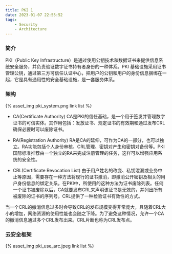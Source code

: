 ```yaml
---
title: PKI 1
date: 2023-01-07 22:55:52
tags:
    - Security
    - Architecture
---
```


### 简介
PKI（Public Key Infrastructure）是通过使用公钥技术和数据证书来提供信息系统安全服务，并负责验证数字证书持有者身份的一种体系。PKI 基础设施采用证书管理公钥，通过第三方可信任认证中心，把用户的公钥和用户的身份信息捆绑在一起，它是具有通用性的安全基础设施，是一套服务体系。


### 架构
{% asset_img pki_system.png link list %}

- CA(Certificate Authority)
CA是PKI的信任基础，是一个用于签发并管理数字证书的可信实体。其作用包括：发放证书、规定证书的有效期和通过发布CRL确保必要时可以废除证书。

- RA(Registration Authority)
RA是CA的延伸，可作为CA的一部分，也可以独立。RA功能包括个人身份审核、CRL管理、密钥对产生和密钥对备份等。PKI国际标准推荐由一个独立的RA来完成注册管理的任务，这样可以增强应用系统的安全性。

- CRL(Certificate Revocation List)
由于用户姓名的改变、私钥泄漏或业务中止等原因，需要存在一种方法将现行的证书撤消，即撤消公开密钥及相关的用户身份信息的绑定关系。在PKI中，所使用的这种方法为证书废除列表。任何一个证书被废除以后，CA就要发布CRL来声明该证书是无效的，并列出所有被废除的证书的序列号。CRL提供了一种检验证书有效性的方式。

当一个CRL的撤消信息过多时会导致CRL的发布规模变得非常庞大，且随着CRL大小的增加，网络资源的使用性能也会随之下降。为了避免这种情况，允许一个CA的撤消信息通过多个CRL发布出来。CRL片断也称为CRL发布点。

### 云安全框架
{% asset_img pki_use_arc.jpeg link list %}




